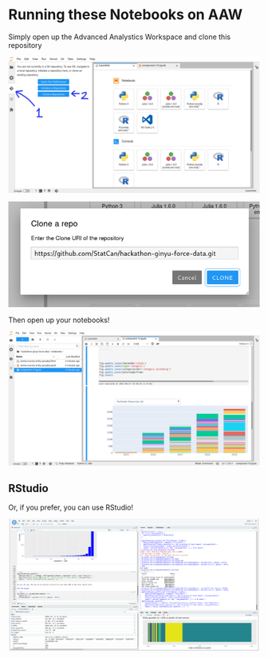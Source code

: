 # Running these Notebooks on AAW

Simply open up the Advanced Analystics Workspace and clone this repository

![Clone this repo from git](.screenshots/clone-git.png)

![Clone this repo from git](.screenshots/clone-url.png)

Then open up your notebooks!

![JupyterLab](.screenshots/jupyterlab.png)

## RStudio

Or, if you prefer, you can use RStudio!

![JupyterLab](.screenshots/rstudio.png)
